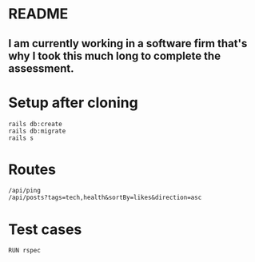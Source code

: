 # README

## I am currently working in a software firm that's why I took this much long to complete the assessment.

# Setup after cloning
  ```
  rails db:create
  rails db:migrate
  rails s
  ```
  
  # Routes
  ```
  /api/ping
  /api/posts?tags=tech,health&sortBy=likes&direction=asc
  ```
  
  # Test cases
  ```
  RUN rspec
  ```
